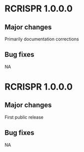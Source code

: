 # RCRISPR 1.0.0.0

## Major changes

Primarily documentation corrections

## Bug fixes

NA


# RCRISPR 1.0.0.0

## Major changes

First public release

## Bug fixes

NA

